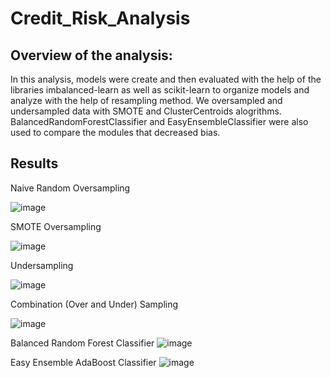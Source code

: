 # Credit_Risk_Analysis

## Overview of the analysis:
In this analysis, models were create and then evaluated with the help of the libraries imbalanced-learn as well as scikit-learn to organize models and analyze with the help of resampling method. We oversampled and undersampled data with SMOTE and ClusterCentroids alogrithms. BalancedRandomForestClassifier and EasyEnsembleClassifier were also used to compare the modules that decreased bias. 

## Results

Naive Random Oversampling

![image](https://user-images.githubusercontent.com/95547517/166123820-f75f4620-0d3a-430b-abcf-af1956900b4a.png)

SMOTE Oversampling

![image](https://user-images.githubusercontent.com/95547517/166123840-aaf2bb2c-e5a7-4969-83f0-7ad2cfaa9418.png)

Undersampling

![image](https://user-images.githubusercontent.com/95547517/166123873-aed262e9-df50-4b67-8f09-6f8f9cb74588.png)

Combination (Over and Under) Sampling

![image](https://user-images.githubusercontent.com/95547517/166123887-8860caa9-5800-46d4-bebc-cc6277c59ddf.png)

Balanced Random Forest Classifier
![image](https://user-images.githubusercontent.com/95547517/166124622-63698850-1b60-47cd-837d-60a5891220f5.png)

Easy Ensemble AdaBoost Classifier
![image](https://user-images.githubusercontent.com/95547517/166124666-21fd48fa-581c-4a79-9c30-7f8a3ef5e59b.png)

